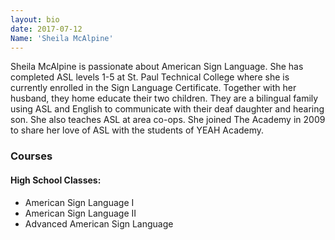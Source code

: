 ```yaml
---
layout: bio
date: 2017-07-12
Name: 'Sheila McAlpine'
---
```

Sheila McAlpine is passionate about American Sign Language. She has completed ASL levels 1-5 at St. Paul Technical College where she is currently enrolled in the Sign Language Certificate. Together with her husband, they home educate their two children. They are a bilingual family using ASL and English to communicate with their deaf daughter and hearing son. She also teaches ASL at area co-ops. She joined The Academy in 2009 to share her love of ASL with the students of YEAH Academy.

### Courses
#### High School Classes:  
* American Sign Language I
* American Sign Language II
* Advanced American Sign Language  
